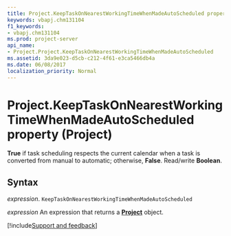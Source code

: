 ```yaml
---
title: Project.KeepTaskOnNearestWorkingTimeWhenMadeAutoScheduled property (Project)
keywords: vbapj.chm131104
f1_keywords:
- vbapj.chm131104
ms.prod: project-server
api_name:
- Project.Project.KeepTaskOnNearestWorkingTimeWhenMadeAutoScheduled
ms.assetid: 3da9e023-d5cb-c212-4f61-e3ca5466db4a
ms.date: 06/08/2017
localization_priority: Normal
---
```



# Project.KeepTaskOnNearestWorkingTimeWhenMadeAutoScheduled property (Project)

 **True** if task scheduling respects the current calendar when a task is converted from manual to automatic; otherwise, **False**. Read/write **Boolean**.


## Syntax

_expression_. `KeepTaskOnNearestWorkingTimeWhenMadeAutoScheduled`

 _expression_ An expression that returns a **[Project](project.project.md)** object.

[!include[Support and feedback](~/includes/feedback-boilerplate.md)]
